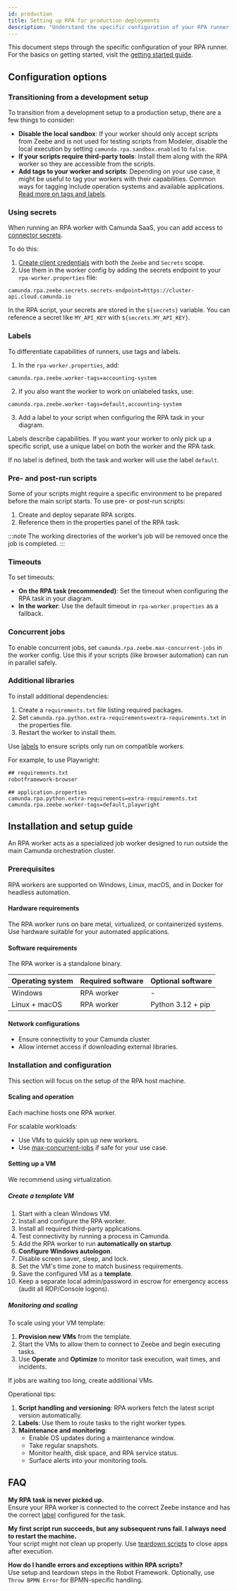 ```yaml
---
id: production
title: Setting up RPA for production deployments
description: "Understand the specific configuration of your RPA runner to set up your workers for production use cases."
---
```


This document steps through the specific configuration of your RPA runner. For the basics on getting started, visit the [getting started guide](./getting-started.md).

## Configuration options

### Transitioning from a development setup

To transition from a development setup to a production setup, there are a few things to consider:

- **Disable the local sandbox**: If your worker should only accept scripts from Zeebe and is not used for testing scripts from Modeler, disable the local execution by setting `camunda.rpa.sandbox.enabled` to `false`.
- **If your scripts require third-party tools**: Install them along with the RPA worker so they are accessible from the scripts.
- **Add tags to your worker and scripts**: Depending on your use case, it might be useful to tag your workers with their capabilities. Common ways for tagging include operation systems and available applications. [Read more on tags and labels](#labels).

### Using secrets

When running an RPA worker with Camunda SaaS, you can add access to [connector secrets](/components/connectors/use-connectors/index.md#using-secrets).

To do this:

1. [Create client credentials](/guides/setup-client-connection-credentials.md) with both the `Zeebe` and `Secrets` scope.
2. Use them in the worker config by adding the secrets endpoint to your `rpa-worker.properties` file:

```properties
camunda.rpa.zeebe.secrets.secrets-endpoint=https://cluster-api.cloud.camunda.io
```

In the RPA script, your secrets are stored in the `${secrets}` variable. You can reference a secret like `MY_API_KEY` with `${secrets.MY_API_KEY}`.

### Labels

To differentiate capabilities of runners, use tags and labels.

1. In the `rpa-worker.properties`, add:

```properties
camunda.rpa.zeebe.worker-tags=accounting-system
```

2. If you also want the worker to work on unlabeled tasks, use:

```properties
camunda.rpa.zeebe.worker-tags=default,accounting-system
```

3. Add a label to your script when configuring the RPA task in your diagram.

Labels describe capabilities. If you want your worker to only pick up a specific script, use a unique label on both the worker and the RPA task.

If no label is defined, both the task and worker will use the label `default`.

### Pre- and post-run scripts

Some of your scripts might require a specific environment to be prepared before the main script starts. To use pre- or post-run scripts:

1. Create and deploy separate RPA scripts.
2. Reference them in the properties panel of the RPA task.

:::note
The working directories of the worker’s job will be removed once the job is completed.
:::

### Timeouts

To set timeouts:

- **On the RPA task (recommended)**: Set the timeout when configuring the RPA task in your diagram.
- **In the worker**: Use the default timeout in `rpa-worker.properties` as a fallback.

### Concurrent jobs

To enable concurrent jobs, set `camunda.rpa.zeebe.max-concurrent-jobs` in the worker config. Use this if your scripts (like browser automation) can run in parallel safely.

### Additional libraries

To install additional dependencies:

1. Create a `requirements.txt` file listing required packages.
2. Set `camunda.rpa.python.extra-requirements=extra-requirements.txt` in the properties file.
3. Restart the worker to install them.

Use [labels](#labels) to ensure scripts only run on compatible workers.

For example, to use Playwright:

```txt
## requirements.txt
robotframework-browser
```

```properties
## application.properties
camunda.rpa.python.extra-requirements=extra-requirements.txt
camunda.rpa.zeebe.worker-tags=default,playwright
```

## Installation and setup guide

An RPA worker acts as a specialized job worker designed to run outside the main Camunda orchestration cluster.

### Prerequisites

RPA workers are supported on Windows, Linux, macOS, and in Docker for headless automation.

#### Hardware requirements

The RPA worker runs on bare metal, virtualized, or containerized systems. Use hardware suitable for your automated applications.

#### Software requirements

The RPA worker is a standalone binary.

| Operating system | Required software | Optional software |
| ---------------- | ----------------- | ----------------- |
| Windows          | RPA worker        | -                 |
| Linux + macOS    | RPA worker        | Python 3.12 + pip |

#### Network configurations

- Ensure connectivity to your Camunda cluster.
- Allow internet access if downloading external libraries.

### Installation and configuration

This section will focus on the setup of the RPA host machine.

#### Scaling and operation

Each machine hosts one RPA worker.

For scalable workloads:

- Use VMs to quickly spin up new workers.
- Use [max-concurrent-jobs](https://github.com/camunda/rpa-worker/?tab=readme-ov-file#configuration-reference) if safe for your use case.

#### Setting up a VM

We recommend using virtualization.

##### Create a template VM

1. Start with a clean Windows VM.
2. Install and configure the RPA worker.
3. Install all required third-party applications.
4. Test connectivity by running a process in Camunda.
5. Add the RPA worker to run **automatically on startup**.
6. **Configure Windows autologon**.
7. Disable screen saver, sleep, and lock.
8. Set the VM's time zone to match business requirements.
9. Save the configured VM as a **template**.
10. Keep a separate local admin/password in escrow for emergency access (audit all RDP/Console logons).

##### Monitoring and scaling

To scale using your VM template:

1. **Provision new VMs** from the template.
2. Start the VMs to allow them to connect to Zeebe and begin executing tasks.
3. Use **Operate** and **Optimize** to monitor task execution, wait times, and incidents.

If jobs are waiting too long, create additional VMs.

Operational tips:

1. **Script handling and versioning**: RPA workers fetch the latest script version automatically.
2. **Labels**: Use them to route tasks to the right worker types.
3. **Maintenance and monitoring**:
   - Enable OS updates during a maintenance window.
   - Take regular snapshots.
   - Monitor health, disk space, and RPA service status.
   - Surface alerts into your monitoring tools.

## FAQ

**My RPA task is never picked up.**  
Ensure your RPA worker is connected to the correct Zeebe instance and has the correct [label](#labels) configured for the task.

**My first script run succeeds, but any subsequent runs fail. I always need to restart the machine.**  
Your script might not clean up properly. Use [teardown scripts](./getting-started.md#incidents) to close apps after execution.

**How do I handle errors and exceptions within RPA scripts?**  
Use setup and teardown steps in the Robot Framework. Optionally, use `Throw BPMN Error` for BPMN-specific handling.
